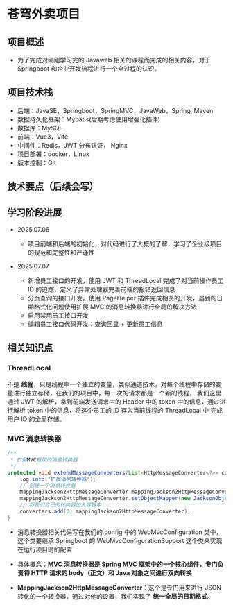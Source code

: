 # 苍穹外卖项目
## 项目概述
- 为了完成对刚刚学习完的 Javaweb 相关的课程而完成的相关内容，对于 Springboot 和企业开发流程进行一个全过程的认识。


## 项目技术栈
- 后端：JavaSE，Springboot，SpringMVC，JavaWeb，Spring, Maven
- 数据持久化框架：Mybatis(后期考虑使用增强化插件)
- 数据库：MySQL
- 前端：Vue3，Vite
- 中间件：Redis，JWT 分布认证， Nginx
- 项目部署：docker，Linux
- 版本控制：Git

## 技术要点（后续会写）

## 学习阶段进展

- 2025.07.06 
  - 项目前端和后端的初始化，对代码进行了大概的了解，学习了企业级项目的规范和完整性和严谨性

- 2025.07.07 
  - 新增员工接口的开发，使用 JWT 和 ThreadLocal 完成了对当前操作员工 ID 的追踪，定义了异常处理器完善前端的报错返回信息
  - 分页查询的接口开发，使用 PageHelper 插件完成相关的开发，遇到的日期格式化问题使用扩展 MVC 的消息转换器进行全局的解决方法
  - 启用禁用员工接口开发
  - 编辑员工接口代码开发：查询回显 + 更新员工信息


## 相关知识点
### ThreadLocal
不是 **线程**，只是线程中一个独立的变量，类似通道技术，对每个线程中存储的变量进行独立存储，在我们的项目中，每一次的请求都是一个新的线程，
我们这里通过 JWT 的解析，拿到前端发送请求中的 Header 中的 token 中的信息，通过进行解析 token 中的信息，将这个员工的 ID 存入当前线程的 ThreadLocal 中
完成用户 ID 的全局存储。

### MVC 消息转换器

```java
/**
 * 扩展MVC框架的消息转换器
 */
protected void extendMessageConverters(List<HttpMessageConverter<?>> converters) {
    log.info("扩展消息转换器");
    // 创建一个消息转换器
    MappingJackson2HttpMessageConverter mappingJackson2HttpMessageConverter = new MappingJackson2HttpMessageConverter();
    mappingJackson2HttpMessageConverter.setObjectMapper(new JacksonObjectMapper());
    // 将我们自己的转换器加入容器中
    converters.add(0, mappingJackson2HttpMessageConverter);
}
```

- 消息转换器相关代码写在我们的 config 中的 WebMvcConfiguration 类中，这个类要继承 Springboot 的 WebMvcConfigurationSupport 这个类来实现在运行项目时的配置
- 具体概念：**MVC 消息转换器是 Spring MVC 框架中的一个核心组件，专门负责将 HTTP 请求的 body（正文）和 Java 对象之间进行双向转换**

- **MappingJackson2HttpMessageConverter**：这个是专门用来进行 JSON 转化的一个转换器，通过对他的设置，我们实现了 **统一全局的日期格式**。
